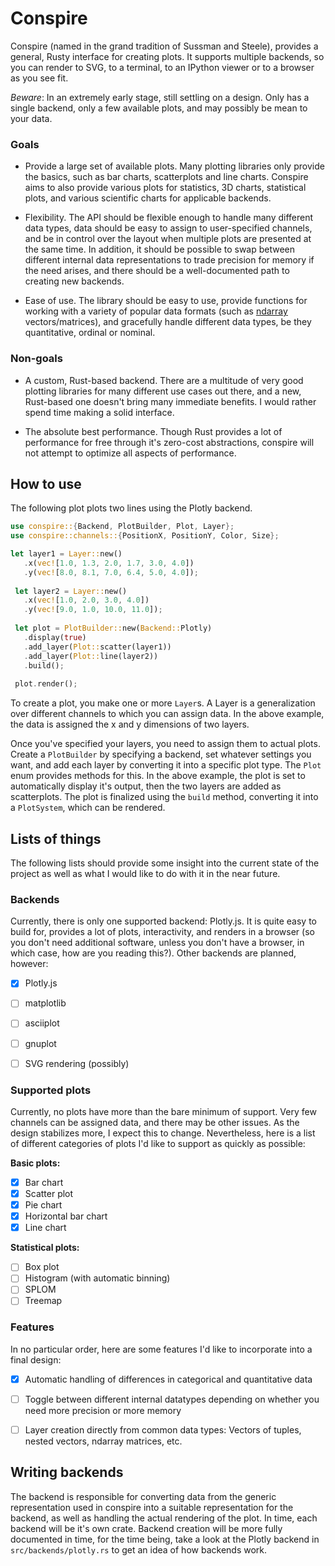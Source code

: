 # Conspire

Conspire (named in the grand tradition of Sussman and Steele), provides a general, Rusty interface for creating
plots. It supports multiple backends, so you can render to SVG, to a terminal, to an IPython viewer or to a browser
as you see fit.

*Beware*: In an extremely early stage, still settling on a design. Only has a single backend, only a few available
plots, and may possibly be mean to your data.

### Goals

* Provide a large set of available plots. Many plotting libraries only provide the basics, such as bar charts,
   scatterplots and line charts. Conspire aims to also provide various plots for statistics, 3D charts, statistical
   plots, and various scientific charts for applicable backends.
   
* Flexibility. The API should be flexible enough to handle many different data types, data should be easy to assign
to user-specified channels, and be in control over the layout when multiple plots are presented at the same time.
In addition, it should be possible to swap between different internal data representations to trade precision for
memory if the need arises, and there should be a well-documented path to creating new backends.
  
* Ease of use. The library should be easy to use, provide functions for working with a variety of popular data
  formats (such as [ndarray](https://docs.rs/ndarray/0.12.1/ndarray/) vectors/matrices), and gracefully handle
  different data types, be they quantitative, ordinal or nominal.
  
### Non-goals

* A custom, Rust-based backend. There are a multitude of very good plotting libraries for many different use cases
  out there, and a new, Rust-based one doesn't bring many immediate benefits. I would rather spend time making a
  solid interface.
  
* The absolute best performance. Though Rust provides a lot of performance for free through it's zero-cost abstractions,
  conspire will not attempt to optimize all aspects of performance.
  
## How to use
The following plot plots two lines using the Plotly backend.

```rust
use conspire::{Backend, PlotBuilder, Plot, Layer};
use conspire::channels::{PositionX, PositionY, Color, Size};

let layer1 = Layer::new()
   .x(vec![1.0, 1.3, 2.0, 1.7, 3.0, 4.0])
   .y(vec![8.0, 8.1, 7.0, 6.4, 5.0, 4.0]);
 
 let layer2 = Layer::new()
   .x(vec![1.0, 2.0, 3.0, 4.0])
   .y(vec![9.0, 1.0, 10.0, 11.0]);
 
 let plot = PlotBuilder::new(Backend::Plotly)
   .display(true)
   .add_layer(Plot::scatter(layer1))
   .add_layer(Plot::line(layer2))
   .build();
 
 plot.render();
```

To create a plot, you make one or more `Layer`s. A Layer is a generalization over different channels to which you
can assign data. In the above example, the data is assigned the x and y dimensions of two layers.

Once you've specified your layers, you need to assign them to actual plots. Create a `PlotBuilder` by specifying a
backend, set whatever settings you want, and add each layer by converting it into a specific plot type. The `Plot`
enum provides methods for this. In the above example, the plot is set to automatically display it's output, then
the two layers are added as scatterplots. The plot is finalized using the `build` method, converting it into a
`PlotSystem`, which can be rendered.

## Lists of things

The following lists should provide some insight into the current state of the project as well as what I would like to do
with it in the near future.

### Backends
Currently, there is only one supported backend: Plotly.js. It is quite easy to build for, provides a lot of plots,
interactivity, and renders in a browser (so you don't need additional software, unless you don't have a browser, in
which case, how are you reading this?). Other backends are planned, however:

- [x] Plotly.js
- [ ] matplotlib
- [ ] asciiplot
- [ ] gnuplot
- [ ] SVG rendering (possibly)


### Supported plots

Currently, no plots have more than the bare minimum of support. Very few channels can be assigned data, and there
may be other issues. As the design stabilizes more, I expect this to change. Nevertheless, here is a list of
different categories of plots I'd like to support as quickly as possible:

**Basic plots:**
- [x] Bar chart
- [x] Scatter plot
- [x] Pie chart
- [x] Horizontal bar chart
- [x] Line chart

**Statistical plots:**
- [ ] Box plot
- [ ] Histogram (with automatic binning)
- [ ] SPLOM
- [ ] Treemap

### Features

In no particular order, here are some features I'd like to incorporate into a final design:
- [x] Automatic handling of differences in categorical and quantitative data
- [ ] Toggle between different internal datatypes depending on whether you need more precision or more memory
- [ ] Layer creation directly from common data types: Vectors of tuples, nested vectors, ndarray matrices, etc.


## Writing backends

The backend is responsible for converting data from the generic representation used in conspire into a suitable
representation for the backend, as well as handling the actual rendering of the plot. In time, each backend will be
it's own crate. Backend creation will be more fully documented in time, for the time being, take a look at the
Plotly backend in `src/backends/plotly.rs` to get an idea of how backends work.
